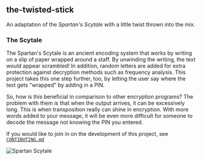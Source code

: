 the-twisted-stick
-
An adaptation of the *Spartan's Scytale* with a little twist thrown into the mix.

### The Scytale

The Spartan's Scytale is an ancient encoding system that works by writing on a slip of paper wrapped around a staff. By unwinding the writing, the text would appear scrambled! In addition, random letters are added for extra protection against decryption methods such as frequency analysis. This project takes this one step further, too, by letting the user say where the text gets "wrapped" by adding in a PIN.

So, how is this beneficial in comparison to other encryption programs? The problem with them is that when the output arrives, it can be excessively long. This is when transposition really can shine in encryption. With more words added to your message, it will be even more difficult for someone to decode the message not knowing the PIN you entered.

If you would like to join in on the development of this project, see [`CONTIBUTING.md`](https://github.com/ForgivenNin/the-twisted-stick/blob/master/CONTRIBUTING.md)

![Spartan Scytale](https://upload.wikimedia.org/wikipedia/commons/5/51/Skytale.png)
